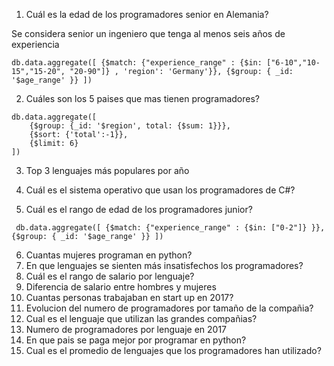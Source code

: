 1. Cuál es la edad de los programadores senior en Alemania?

Se considera senior un ingeniero que tenga al menos seis años de experiencia

```
db.data.aggregate([ {$match: {"experience_range" : {$in: ["6-10","10-15","15-20", "20-90"]} , 'region': 'Germany'}}, {$group: { _id: '$age_range' }} ])
```

2. Cuáles son los 5 paises que mas tienen programadores?

```
db.data.aggregate([
    {$group: {_id: '$region', total: {$sum: 1}}},
    {$sort: {'total':-1}},
    {$limit: 6}
])
```

3. Top 3 lenguajes más populares por año


4. Cuál es el sistema operativo que usan los programadores de C#?

5. Cuál es el rango de edad de los programadores junior?

```
 db.data.aggregate([ {$match: {"experience_range" : {$in: ["0-2"]} }}, {$group: { _id: '$age_range' }} ])
```
6. Cuantas mujeres programan en python?
7. En que lenguajes se sienten más insatisfechos los programadores?
8. Cuál es el rango de salario por lenguaje?
9. Diferencia de salario entre hombres y mujeres
10. Cuantas personas trabajaban en start up en 2017?
11. Evolucion del numero de programadores por tamaño de la compañia?
12. Cual es el lenguaje que utilizan las grandes compañias?
13. Numero de programadores por lenguaje en 2017
14. En que pais se paga mejor por programar en python?
15. Cual es el promedio de lenguajes que los programadores han utilizado?
